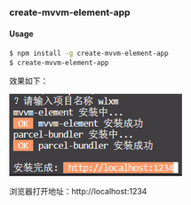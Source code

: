 ### create-mvvm-element-app

#### Usage

```bash
$ npm install -g create-mvvm-element-app
$ create-mvvm-element-app
```

效果如下：

![](20190821093727.png)

浏览器打开地址：http://localhost:1234

